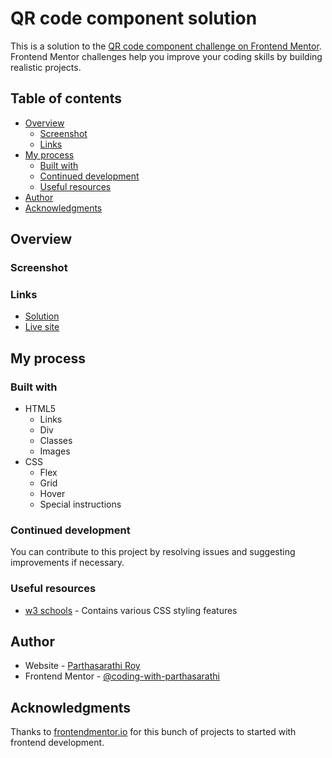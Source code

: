 # QR code component solution

This is a solution to the [QR code component challenge on Frontend Mentor](https://www.frontendmentor.io/challenges/qr-code-component-iux_sIO_H). Frontend Mentor challenges help you improve your coding skills by building realistic projects. 

## Table of contents

- [Overview](#overview)
  - [Screenshot](#screenshot)
  - [Links](#links)
- [My process](#my-process)
  - [Built with](#built-with)
  - [Continued development](#continued-development)
  - [Useful resources](#useful-resources)
- [Author](#author)
- [Acknowledgments](#acknowledgments)

## Overview

### Screenshot



### Links

- [Solution](https://your-solution-url.com)
- [Live site](https://your-live-site-url.com)

## My process

### Built with

- HTML5
  - Links
  - Div
  - Classes
  - Images
- CSS
  - Flex
  - Grid
  - Hover
  - Special instructions
 

### Continued development

You can contribute to this project by resolving issues and suggesting improvements if necessary.

### Useful resources

- [w3 schools](https://www.w3schools.com/css/) - Contains various CSS styling features


## Author

- Website - [Parthasarathi Roy](https://github.com/coding-with-parthasarathi)
- Frontend Mentor - [@coding-with-parthasarathi](https://www.frontendmentor.io/profile/coding-with-parthasarathi)

## Acknowledgments

Thanks to [frontendmentor.io](https://www.frontendmentor.io/home) for this bunch of projects to started with frontend development.
